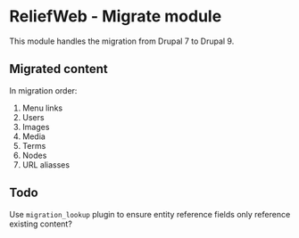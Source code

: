 ReliefWeb - Migrate module
==========================

This module handles the migration from Drupal 7 to Drupal 9.

Migrated content
----------------

In migration order:

1. Menu links
2. Users
3. Images
4. Media
5. Terms
6. Nodes
7. URL aliasses

Todo
----

Use `migration_lookup` plugin to ensure entity reference fields only reference
existing content?
